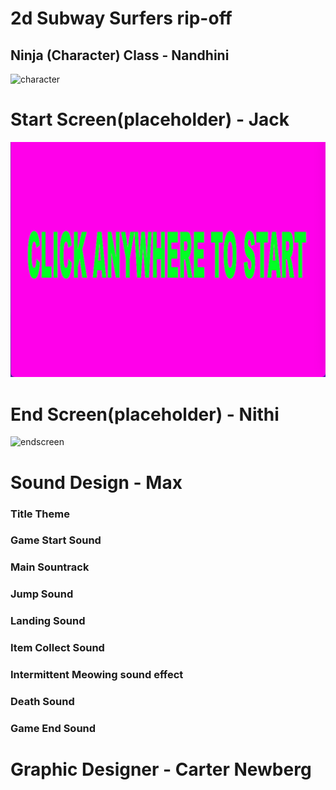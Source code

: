 # 2d Subway Surfers rip-off 
## Ninja (Character) Class - Nandhini
<img width="487" alt="character" src="https://user-images.githubusercontent.com/111539321/230955337-988c2663-9270-40e9-9b12-26a87b4a0d95.png">

# Start Screen(placeholder) - Jack
![start screen image](https://github.com/Nandhini-Ramanathan/PythonAPPZ/blob/main/Images/Screen%20Shot%202023-04-10%20at%2011.23.47%20AM.png?raw=true)

# End Screen(placeholder) - Nithi
![endscreen](https://user-images.githubusercontent.com/111790832/230968037-f07a881d-9343-4e0d-9e9f-f96ceac6bb3f.png)

# Sound Design - Max
### Title Theme
### Game Start Sound
### Main Sountrack
### Jump Sound
### Landing Sound
### Item Collect Sound
### Intermittent Meowing sound effect
### Death Sound
### Game End Sound

# Graphic Designer - Carter Newberg

